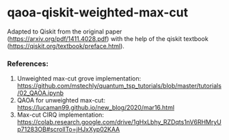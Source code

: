 # qaoa-qiskit-weighted-max-cut
Adapted to Qiskit from the original paper (https://arxiv.org/pdf/1411.4028.pdf) with the help of the qiskit textbook (https://qiskit.org/textbook/preface.html).

### References:
1) Unweighted max-cut grove implementation: https://github.com/mstechly/quantum_tsp_tutorials/blob/master/tutorials/02_QAOA.ipynb
2) QAOA for unweighted max-cut: https://lucaman99.github.io/new_blog/2020/mar16.html
3) Max-cut CIRQ implementation: https://colab.research.google.com/drive/1gHxLbhy_RZDqts1nV6RHMryUp71283OB#scrollTo=jHJxXyp02KAA
